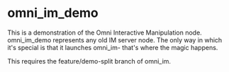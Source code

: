 omni_im_demo
============

This is a demonstration of the Omni Interactive Manipulation node. omni_im_demo represents any old IM server node. The only way in which it's special is that it launches omni_im- that's where the magic happens.

This requires the feature/demo-split branch of omni_im.